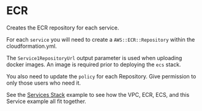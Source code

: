 # ECR
Creates the ECR repository for each service.

For each `service` you will need to create a `AWS::ECR::Repository` within the cloudformation.yml.

The `Service1RepositoryUrl` output parameter is used when uploading docker images.  An image is required prior to deploying the `ecs` stack.

You also need to update the `policy` for each Repository.  Give permission to only those users who need it.

See the [Services Stack](https://github.com/thestackshack/services-stack) example to see how the VPC, ECR, ECS, and this Service example all fit together.
